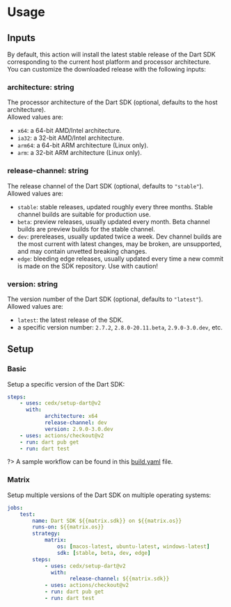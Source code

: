 # Usage

## Inputs
By default, this action will install the latest stable release of the Dart SDK corresponding to the current host platform and processor architecture.  
You can customize the downloaded release with the following inputs:

### **architecture**: string
The processor architecture of the Dart SDK (optional, defaults to the host architecture).  
Allowed values are:

- `x64`: a 64-bit AMD/Intel architecture.
- `ia32`: a 32-bit AMD/Intel architecture.
- `arm64`: a 64-bit ARM architecture (Linux only).
- `arm`: a 32-bit ARM architecture (Linux only).

### **release-channel**: string
The release channel of the Dart SDK (optional, defaults to `"stable"`).  
Allowed values are:

- `stable`: stable releases, updated roughly every three months. Stable channel builds are suitable for production use.
- `beta`: preview releases, usually updated every month. Beta channel builds are preview builds for the stable channel.
- `dev`: prereleases, usually updated twice a week. Dev channel builds are the most current with latest changes, may be broken, are unsupported, and may contain unvetted breaking changes.
- `edge`: bleeding edge releases, usually updated every time a new commit is made on the SDK repository. Use with caution!

### **version**: string
The version number of the Dart SDK (optional, defaults to `"latest"`).  
Allowed values are:

- `latest`: the latest release of the SDK.
- a specific version number: `2.7.2`, `2.8.0-20.11.beta`, `2.9.0-3.0.dev`, etc.

## Setup

### Basic
Setup a specific version of the Dart SDK:

```yaml
steps:
	- uses: cedx/setup-dart@v2
	  with:
			architecture: x64
			release-channel: dev
			version: 2.9.0-3.0.dev
	- uses: actions/checkout@v2
	- run: dart pub get
	- run: dart test
```

?> A sample workflow can be found in this [build.yaml](https://git.belin.io/cedx/setup-dart/src/branch/main/example/build.yaml) file.

### Matrix
Setup multiple versions of the Dart SDK on multiple operating systems:

```yaml
jobs:
	test:
		name: Dart SDK ${{matrix.sdk}} on ${{matrix.os}}
		runs-on: ${{matrix.os}}
		strategy:
			matrix:
				os: [macos-latest, ubuntu-latest, windows-latest]
				sdk: [stable, beta, dev, edge]
		steps:
			- uses: cedx/setup-dart@v2
			  with:
					release-channel: ${{matrix.sdk}}
			- uses: actions/checkout@v2
			- run: dart pub get
			- run: dart test
```
